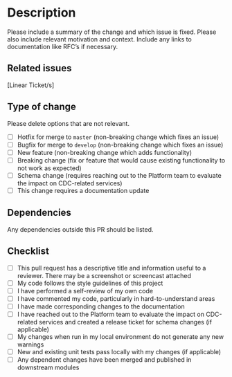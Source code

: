 # Description

Please include a summary of the change and which issue is fixed. Please also include relevant motivation and context. Include any links to documentation like RFC’s if necessary.

## Related issues

[Linear Ticket/s]

## Type of change

Please delete options that are not relevant.

- [ ] Hotfix for merge to `master` (non-breaking change which fixes an issue)
- [ ] Bugfix for merge to `develop` (non-breaking change which fixes an issue)
- [ ] New feature (non-breaking change which adds functionality)
- [ ] Breaking change (fix or feature that would cause existing functionality to not work as expected)
- [ ] Schema change (requires reaching out to the Platform team to evaluate the impact on CDC-related services)
- [ ] This change requires a documentation update

## Dependencies

Any dependencies outside this PR should be listed.

## Checklist

- [ ] This pull request has a descriptive title and information useful to a reviewer. There may be a screenshot or screencast attached
- [ ] My code follows the style guidelines of this project
- [ ] I have performed a self-review of my own code
- [ ] I have commented my code, particularly in hard-to-understand areas
- [ ] I have made corresponding changes to the documentation
- [ ] I have reached out to the Platform team to evaluate the impact on CDC-related services and created a release ticket for schema changes (if applicable)
- [ ] My changes when run in my local environment do not generate any new warnings
- [ ] New and existing unit tests pass locally with my changes (if applicable)
- [ ] Any dependent changes have been merged and published in downstream modules
